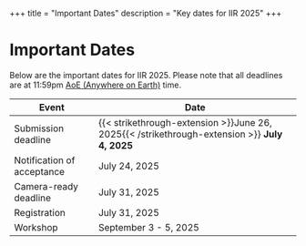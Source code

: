 +++
title = "Important Dates"
description = "Key dates for IIR 2025"
+++

# Important Dates

Below are the important dates for IIR 2025. Please note that all deadlines are at 11:59pm [AoE (Anywhere on Earth)](https://time.is/Anywhere_on_Earth) time.

| Event | Date |
|-------|------|
| Submission deadline | {{< strikethrough-extension >}}June 26, 2025{{< /strikethrough-extension >}} **July 4, 2025** |
| Notification of acceptance | July 24, 2025 |
| Camera-ready deadline | July 31, 2025 |
| Registration | July 31, 2025 |
| Workshop | September 3 - 5, 2025 |

<!-- *Note: These dates are tentative and subject to change. Please check back regularly for updates.* -->